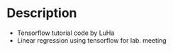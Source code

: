 # Description
- Tensorflow tutorial code by LuHa
- Linear regression using tensorflow for lab. meeting
